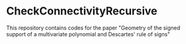 # CheckConnectivityRecursive
This repository contains codes for the paper "Geometry of the signed support of a multivariate polynomial and Descartes' rule of signs"
